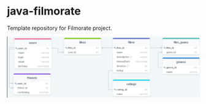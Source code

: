 # java-filmorate
Template repository for Filmorate project.

![Ссылка на ER-диаграмму](https://github.com/IgorMartynkin1981/java-filmorate/blob/create-er-diagram/ER-diagrams.bmp)
